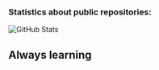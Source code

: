 


### Statistics about public repositories:


![GitHub Stats](https://github-readme-stats.vercel.app/api/top-langs/?username=Serafimklm&theme=dracula)


## Always learning 
